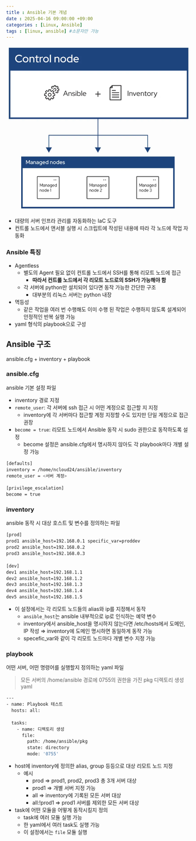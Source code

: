 ```yaml
---
title : Ansible 기본 개념
date : 2025-04-16 09:00:00 +09:00
categories : [Linux, Ansible]
tags : [linux, ansible] #소문자만 가능
---
```


![Ansible1.png](/assets/img/linux/Ansible1.png)

- 대량의 서버 인프라 관리를 자동화하는 IaC 도구
- 컨트롤 노드에서 앤서블 실행 시 스크립트에 작성된 내용에 따라 각 노드에 작업 자동화

### Ansible 특징

- Agentless
    - 별도의 Agent 필요 없이 컨트롤 노드에서 SSH를 통해 리모트 노드에 접근
        - **따라서 컨트롤 노드에서 각 리모트 노드로의 SSH가 가능해야 함**
    - 각 서버에 python만 설치되어 있다면 동작 가능한 간단한 구조
        - 대부분의 리눅스 서버는 python 내장
- 멱등성
    - 같은 작업을 여러 번 수행해도 이미 수행 된 작업은 수행하지 않도록 설계되어 안정적인 반복 실행 가능
- yaml 형식의 playbook으로 구성

## Ansible 구조

ansible.cfg + inventory + playbook

### ansible.cfg

ansible 기본 설정 파일

- inventory 경로 지정
- `remote_user`: 각 서버에 ssh 접근 시 어떤 계정으로 접근할 지 지정
    - inventory에 각 서버마다 접근할 계정 지정할 수도 있지만 단일 계정으로 접근 권장
- `become = true`: 리모트 노드에서 Ansible 동작 시 sudo 권한으로 동작하도록 설정
    - become 설정은 ansible.cfg에서 명시하지 않아도 각 playbook마다 개별 설정 가능

```bash
[defaults]
inventory = /home/ncloud24/ansible/inventory
remote_user = <서버 계정>

[privilege_escalation]
become = true
```

### inventory

ansible 동작 시 대상 호스트 및 변수를 정의하는 파일

```bash
[prod]
prod1 ansible_host=192.168.0.1 specific_var=proddev
prod2 ansible_host=192.168.0.2
prod3 ansible_host=192.168.0.3

[dev]
dev1 ansible_host=192.168.1.1
dev2 ansible_host=192.168.1.2
dev3 ansible_host=192.168.1.3
dev4 ansible_host=192.168.1.4
dev5 ansible_host=192.168.1.5
```

- 이 설정에서는 각 리모트 노드들의 alias와 ip를 지정해서 동작
    - `ansible_host`는 ansible 내부적으로 ip로 인식하는 예약 변수
    - inventory에서 ansible_host을 명시하지 않는다면 /etc/hosts에서 도메인, IP 작성 ⇒ inventory에 도메인 명시하면 동일하게 동작 가능
    - specefic_var와 같이 각 리모트 노드마다 개별 변수 지정 가능

### playbook

어떤 서버, 어떤 명령어를 실행할지 정의하는 yaml 파일

> 모든 서버의 /home/ansible 경로에 0755의 권한을 가진 pkg 디렉토리 생성 yaml
> 

```bash
---
- name: Playbook 테스트
  hosts: all:

  tasks:
    - name: 디렉토리 생성
      file:
        path: /home/ansible/pkg
        state: directory
        mode: '0755'
```

- host에 inventory에 정의한 alias, group 등등으로 대상 리모트 노드 지정
    - 예시
        - prod ⇒ prod1, prod2, prod3 총 3개 서버 대상
        - prod1 ⇒ 개별 서버 지정 가능
        - all ⇒ inventory에 기록된 모든 서버 대상
        - all:!prod1 ⇒ prod1 서버를 제외한 모든 서버 대상
- task에 어떤 모듈을 어떻게 동작시킬지 정의
    - task에 여러 모듈 실행 가능
    - 한 yaml에서 여러 task도 실행 가능
    - 이 설정에서는 `file` 모듈 실행